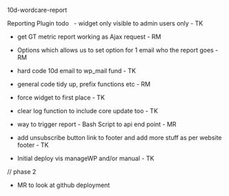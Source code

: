10d-wordcare-report


Reporting Plugin todo   - widget only visible to admin users only - TK

 - get GT metric report working as Ajax request - RM

 - Options which allows us to set option for 1 email who the report goes - RM

  - hard code 10d email to wp_mail fund - TK

 - general code tidy up, prefix functions etc - RM

 - force widget to first place - TK

  - clear log function to include core update too - TK

 - way to trigger report - Bash Script to api end point - MR

 - add unsubscribe button link to footer and add more stuff as per website footer - TK

 - Initial deploy vis manageWP and/or manual - TK



// phase 2

 - MR to look at github deployment

